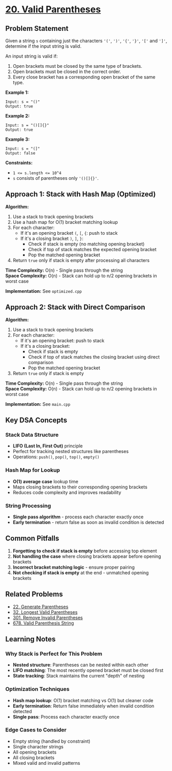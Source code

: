 # [20. Valid Parentheses](https://leetcode.com/problems/valid-parentheses/)

## Problem Statement

Given a string `s` containing just the characters `'('`, `')'`, `'{'`, `'}'`, `'['` and `']'`, determine if the input string is valid.

An input string is valid if:
1. Open brackets must be closed by the same type of brackets.
2. Open brackets must be closed in the correct order.
3. Every close bracket has a corresponding open bracket of the same type.

**Example 1:**
```
Input: s = "()"
Output: true
```

**Example 2:**
```
Input: s = "()[]{}"
Output: true
```

**Example 3:**
```
Input: s = "(]"
Output: false
```

**Constraints:**
- `1 <= s.length <= 10^4`
- `s` consists of parentheses only `'()[]{}'`.

## Approach 1: Stack with Hash Map (Optimized)

**Algorithm:**
1. Use a stack to track opening brackets
2. Use a hash map for O(1) bracket matching lookup
3. For each character:
   - If it's an opening bracket `(`, `[`, `{`: push to stack
   - If it's a closing bracket `)`, `]`, `}`: 
     - Check if stack is empty (no matching opening bracket)
     - Check if top of stack matches the expected opening bracket
     - Pop the matched opening bracket
4. Return `true` only if stack is empty after processing all characters

**Time Complexity:** O(n) - Single pass through the string  
**Space Complexity:** O(n) - Stack can hold up to n/2 opening brackets in worst case

**Implementation:** See `optimized.cpp`

## Approach 2: Stack with Direct Comparison

**Algorithm:**
1. Use a stack to track opening brackets
2. For each character:
   - If it's an opening bracket: push to stack
   - If it's a closing bracket:
     - Check if stack is empty
     - Check if top of stack matches the closing bracket using direct comparison
     - Pop the matched opening bracket
3. Return `true` only if stack is empty

**Time Complexity:** O(n) - Single pass through the string  
**Space Complexity:** O(n) - Stack can hold up to n/2 opening brackets in worst case

**Implementation:** See `main.cpp`

## Key DSA Concepts

### Stack Data Structure
- **LIFO (Last In, First Out)** principle
- Perfect for tracking nested structures like parentheses
- Operations: `push()`, `pop()`, `top()`, `empty()`

### Hash Map for Lookup
- **O(1) average case** lookup time
- Maps closing brackets to their corresponding opening brackets
- Reduces code complexity and improves readability

### String Processing
- **Single pass algorithm** - process each character exactly once
- **Early termination** - return false as soon as invalid condition is detected

## Common Pitfalls

1. **Forgetting to check if stack is empty** before accessing top element
2. **Not handling the case** where closing brackets appear before opening brackets
3. **Incorrect bracket matching logic** - ensure proper pairing
4. **Not checking if stack is empty** at the end - unmatched opening brackets

## Related Problems

- [22. Generate Parentheses](https://leetcode.com/problems/generate-parentheses/)
- [32. Longest Valid Parentheses](https://leetcode.com/problems/longest-valid-parentheses/)
- [301. Remove Invalid Parentheses](https://leetcode.com/problems/remove-invalid-parentheses/)
- [678. Valid Parenthesis String](https://leetcode.com/problems/valid-parenthesis-string/)

## Learning Notes

### Why Stack is Perfect for This Problem
- **Nested structure**: Parentheses can be nested within each other
- **LIFO matching**: The most recently opened bracket must be closed first
- **State tracking**: Stack maintains the current "depth" of nesting

### Optimization Techniques
- **Hash map lookup**: O(1) bracket matching vs O(1) but cleaner code
- **Early termination**: Return false immediately when invalid condition detected
- **Single pass**: Process each character exactly once

### Edge Cases to Consider
- Empty string (handled by constraint)
- Single character strings
- All opening brackets
- All closing brackets
- Mixed valid and invalid patterns

